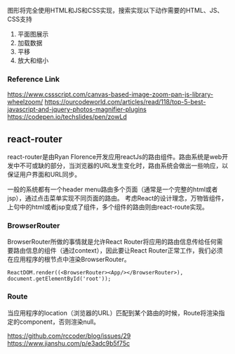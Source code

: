 

图形将完全使用HTML和JS和CSS实现，搜索实现以下动作需要的HTML、JS、CSS支持

1. 平面图展示
  1. 加载数据
  2. 平移
  3. 放大和缩小



### Reference Link

https://www.cssscript.com/canvas-based-image-zoom-pan-js-library-wheelzoom/
https://ourcodeworld.com/articles/read/118/top-5-best-javascript-and-jquery-photos-magnifier-plugins
https://codepen.io/techslides/pen/zowLd


## react-router

react-router是由Ryan Florence开发应用reactJs的路由组件。路由系统是web开发中不可或缺的部分，当浏览器的URL发生变化时，路由系统会做出一些响应，以保证用户界面和URL同步。

一般的系统都有一个header menu路由多个页面（通常是一个完整的html或者jsp），通过点击菜单实现不同页面的路由。
考虑React的设计理念，万物皆组件，上句中的html或者jsp变成了组件，多个组件的路由则由react-route实现。

### BrowserRouter

BrowserRouter所做的事情就是允许React Router将应用的路由信息传给任何需要路由信息的组件（通过context），因此要让React Router正常工作，我们必须在应用程序的根节点中渲染BrowserRouter。

```
ReactDOM.render((<BrowserRouter><App/></BrowserRouter>), document.getElementById('root'));
```

### Route

当应用程序的location（浏览器的URL）匹配到某个路由的时候，Route将渲染指定的component，否则渲染null。

https://github.com/rccoder/blog/issues/29
https://www.jianshu.com/p/e3adc9b5f75c